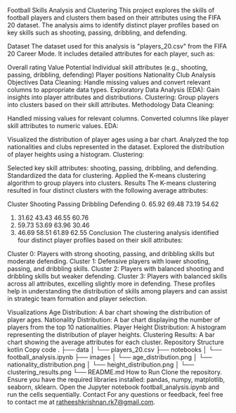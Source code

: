 Football Skills Analysis and Clustering
This project explores the skills of football players and clusters them based on their attributes using the FIFA 20 dataset. The analysis aims to identify distinct player profiles based on key skills such as shooting, passing, dribbling, and defending.

Dataset
The dataset used for this analysis is "players_20.csv" from the FIFA 20 Career Mode. It includes detailed attributes for each player, such as:

Overall rating
Value
Potential
Individual skill attributes (e.g., shooting, passing, dribbling, defending)
Player positions
Nationality
Club
Analysis
Objectives
Data Cleaning: Handle missing values and convert relevant columns to appropriate data types.
Exploratory Data Analysis (EDA): Gain insights into player attributes and distributions.
Clustering: Group players into clusters based on their skill attributes.
Methodology
Data Cleaning:

Handled missing values for relevant columns.
Converted columns like player skill attributes to numeric values.
EDA:

Visualized the distribution of player ages using a bar chart.
Analyzed the top nationalities and clubs represented in the dataset.
Explored the distribution of player heights using a histogram.
Clustering:

Selected key skill attributes: shooting, passing, dribbling, and defending.
Standardized the data for clustering.
Applied the K-means clustering algorithm to group players into clusters.
Results
The K-means clustering resulted in four distinct clusters with the following average attributes:

Cluster	Shooting	Passing	Dribbling	Defending
0.	65.92	69.48	73.19	54.62
1.	31.62	43.43	46.55	60.76
2.	59.73	53.69	63.96	30.46
3.	46.69	58.51	61.89	62.55
Conclusion
The clustering analysis identified four distinct player profiles based on their skill attributes:

Cluster 0: Players with strong shooting, passing, and dribbling skills but moderate defending.
Cluster 1: Defensive players with lower shooting, passing, and dribbling skills.
Cluster 2: Players with balanced shooting and dribbling skills but weaker defending.
Cluster 3: Players with balanced skills across all attributes, excelling slightly more in defending.
These profiles help in understanding the distribution of skills among players and can assist in strategic team formation and player selection.

Visualizations
Age Distribution: A bar chart showing the distribution of player ages.
Nationality Distribution: A bar chart displaying the number of players from the top 10 nationalities.
Player Height Distribution: A histogram representing the distribution of player heights.
Clustering Results: A bar chart showing the average attributes for each cluster.
Repository Structure
kotlin
Copy code
.
├── data
│   └── players_20.csv
├── notebooks
│   └── football_analysis.ipynb
├── images
│   └── age_distribution.png
│   └── nationality_distribution.png
│   └── height_distribution.png
│   └── clustering_results.png
└── README.md
How to Run
Clone the repository.
Ensure you have the required libraries installed: pandas, numpy, matplotlib, seaborn, sklearn.
Open the Jupyter notebook football_analysis.ipynb and run the cells sequentially.
Contact
For any questions or feedback, feel free to contact me at ratheeshkrishnan.rk7@gmail.com.
